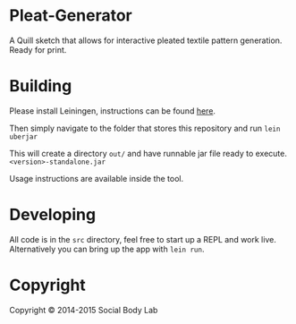 # Pleat-Generator
A Quill sketch that allows for interactive pleated textile pattern generation. Ready for print.

# Building
Please install Leiningen, instructions can be found [here](http://leiningen.org/).

Then simply navigate to the folder that stores this repository and run `lein uberjar`

This will create a directory `out/` and have runnable jar file ready to execute. `<version>-standalone.jar`

Usage instructions are available inside the tool.

# Developing

All code is in the `src` directory, feel free to start up a REPL and work live. Alternatively you can bring up the app with `lein run`.

# Copyright

Copyright &copy; 2014-2015 Social Body Lab